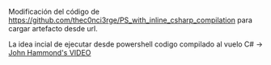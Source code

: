 Modificación del código de https://github.com/thec0nci3rge/PS_with_inline_csharp_compilation para cargar artefacto desde url.

La idea incial de ejecutar desde powershell codigo compilado al vuelo C#  -> [John Hammond's VIDEO](https://www.youtube.com/watch?v=EwEwRLedeKI)
